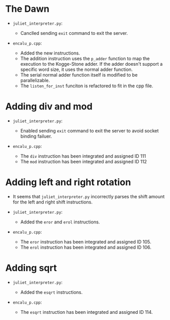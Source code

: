 # The Dawn
* `juliet_interpreter.py`:
    
    * Canclled sending `exit` command to exit the server.

* `encalu_p.cpp`:

    * Added the new instructions.
    * The addition instruction uses the `p_adder` function to map the execution to the Kogge-Stone adder. If the adder doesn't support a specific word size, it uses the normal adder function. 
    * The serial normal adder function itself is modified to be parallelizable.
    * The `listen_for_inst` funciton is refactored to fit in the cpp file.

# Adding div and mod

* `juliet_interpreter.py`:
    
    * Enabled sending `exit` command to exit the server to avoid socket binding failuer.

* `encalu_p.cpp`:

    * The `div` instruction has been integrated and assigned ID 111
    * The `mod` instruction has been integrated and assigned ID 112

# Adding left and right rotation

* It seems that `juliet_interpreter.py` incorrectly parses the shift amount for the left and right shift instructions.

* `juliet_interpreter.py`:
    * Added the `eror` and `erol` instructions.

* `encalu_p.cpp`:
    * The `eror` instruction has been integrated and assigned ID 105.
    * The `erol` instruction has been integrated and assigned ID 106.
    
# Adding sqrt

* `juliet_interpreter.py`:
    * Added the `esqrt` instructions.

* `encalu_p.cpp`:
    * The `esqrt` instruction has been integrated and assigned ID 114.
    
    
    
    

